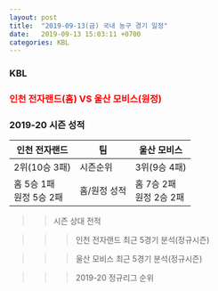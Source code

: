 ```yaml
---
layout: post
title:  "2019-09-13(금) 국내 농구 경기 일정"
date:   2019-09-13 15:03:11 +0700
categories: KBL
---
```


### KBL
### <span style="color:red"> 인천 전자랜드(홈) VS 울산 모비스(원정) </span><br/> 
### 2019-20 시즌 성적
| 인천 전자랜드| 팀 | 울산 모비스 | 
|---|---|---|
| 2위(10승 3패) | 시즌순위 | 3위(9승 4패) | 
| 홈 5승 1패<br/> 원정 5승 2패 | 홈/원정 성적 | 홈 7승 2패<br/> 원정 2승 2패 | 
 
>> 시즌 상대 전적



>>> 인천 전자랜드 최근 5경기 분석(정규시즌) 

>>> 울산 모비스 최근 5경기 분석(정규시즌) 

>>> 2019-20 정규리그 순위
